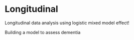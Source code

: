 # Longitudinal
Longitudinal data analysis using logistic mixed model effect!

Building a model to assess dementia 
